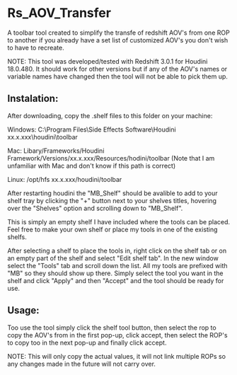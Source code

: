 # Rs_AOV_Transfer
A toolbar tool created to simplify the transfe of redshift AOV's from one ROP to another if you already have a set list of customized AOV's you don't wish to have to recreate.

NOTE: This tool was developed/tested with Redshift 3.0.1 for Houdini 18.0.480. It should work for other versions but if any of the AOV's names or variable names have changed then the tool will not be able to pick them up.


## Instalation:

After downloading, copy the .shelf files to this folder on your machine:

Windows: C:\Program Files\Side Effects Software\Houdini xx.x.xxx\houdini\toolbar

Mac: Libary/Frameworks/Houdini Framework/Versions/xx.x.xxx/Resources/hodini/toolbar (Note that I am unfamiliar with Mac and don't know if this path is correct)

Linux: /opt/hfs xx.x.xxx/houdini/toolbar

After restarting houdini the "MB_Shelf" should be avalible to add to your shelf tray by clicking the "+" button next to your shelves titles, hovering over the "Shelves" option and scrolling down to "MB_Shelf".

This is simply an empty shelf I have included where the tools can be placed. Feel free to make your own shelf or place my tools in one of the existing shelfs.

After selecting a shelf to place the tools in, right click on the shelf tab or on an empty part of the shelf and select "Edit shelf tab".
In the new window select the "Tools" tab and scroll down the list. All my tools are prefixed with "MB" so they should show up there.
Simply select the tool you want in the shelf and click "Apply" and then "Accept" and the tool should be ready for use.

## Usage:

Too use the tool simply click the shelf tool button, then select the rop to copy the AOV's from in the first pop-up, click accept, then select the ROP's to copy too in the next pop-up and finally click accept.

NOTE: This will only copy the actual values, it will not link multiple ROPs so any changes made in the future will not carry over.